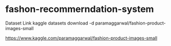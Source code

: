 # fashon-recommerndation-system
Dataset Link
kaggle datasets download -d paramaggarwal/fashion-product-images-small


https://www.kaggle.com/paramaggarwal/fashion-product-images-small
